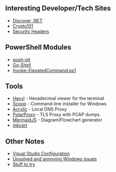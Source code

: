 ## Interesting Developer/Tech Sites
- [Discover .NET](https://discoverdot.net/)
- [Crypto101](https://www.crypto101.io/)
- [Security Headers](https://securityheaders.com/)

## PowerShell Modules
- [posh-git](https://github.com/dahlbyk/posh-git)
- [Go-Shell](https://github.com/cameronharp/Go-Shell)
- [Invoke-ElevatedCommand.ps1](https://gist.github.com/TaoK/1582185)

## Tools
- [Hexyl](https://github.com/sharkdp/hexyl) - Hexadecimal viewer for the terminal
- [Scoop](https://scoop.sh/) - Command-line installer for Windows
- [Acrylic](http://mayakron.altervista.org/wikibase/show.php?id=AcrylicHome) - Local DNS Proxy
- [PolarProxy](https://www.netresec.com/?page=PolarProxy) - TLS Proxy with PCAP dumps
- [MermaidJS](https://mermaidjs.github.io/#/) - Diagram/Flowchart generator
- [mkcert](https://github.com/FiloSottile/mkcert)
## Other Notes
- [Visual Studio Configuration](vs-config.md)
- [Unsolved and annoying Windows issues](Windows-Issues.md)
- [Stuff to try](stuff-to-try.md)
